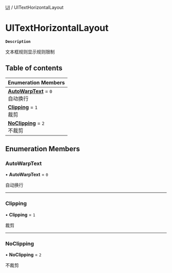 [UI](../modules/UI.UI.md) / UITextHorizontalLayout

# UITextHorizontalLayout <Badge type="tip" text="Enumeration" />

**`Description`**

文本框规则显示规则限制

## Table of contents

| Enumeration Members |
| :-----|
| **[AutoWarpText](UI.UI.UITextHorizontalLayout.md#autowarptext)** = ``0`` <br> 自动换行|
| **[Clipping](UI.UI.UITextHorizontalLayout.md#clipping)** = ``1`` <br> 裁剪|
| **[NoClipping](UI.UI.UITextHorizontalLayout.md#noclipping)** = ``2`` <br> 不裁剪|

## Enumeration Members

### AutoWarpText

• **AutoWarpText** = ``0``

自动换行

___

### Clipping

• **Clipping** = ``1``

裁剪

___

### NoClipping

• **NoClipping** = ``2``

不裁剪
